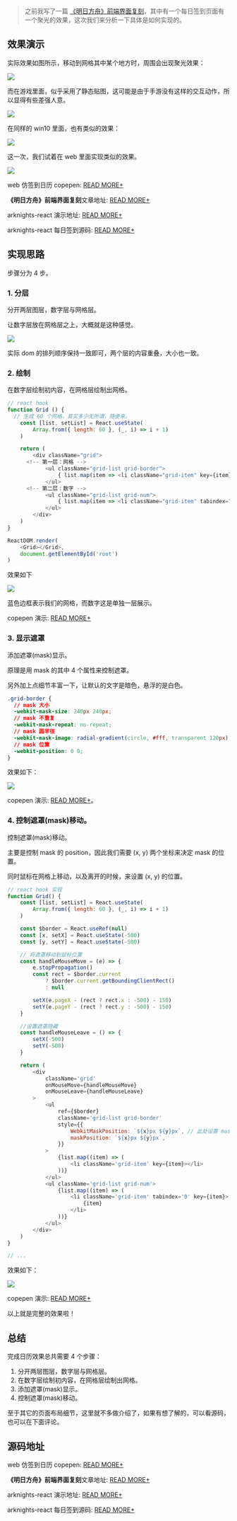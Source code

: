 > 之前我写了一篇 [《明日方舟》前端界面复刻](https://juejin.im/post/5eb05b575188256d55340964)，其中有一个每日签到页面有一个聚光的效果，这次我们来分析一下具体是如何实现的。


## 效果演示
实际效果如图所示，移动到网格其中某个地方时，周围会出现聚光效果：

![](https://imgkr.cn-bj.ufileos.com/75511575-9604-4015-a9b9-e94b1dee95f7.gif)

而在游戏里面，似乎采用了静态贴图，这可能是由于手游没有这样的交互动作，所以显得有些差强人意。

![](https://imgkr.cn-bj.ufileos.com/3d93c748-c1cc-4b9a-8b1f-8c5635d7147f.png)

在同样的 win10 里面，也有类似的效果：

![](https://imgkr.cn-bj.ufileos.com/e33c659b-9c41-4d76-8c93-b4ab3312206a.png)

这一次，我们试着在 web 里面实现类似的效果。


![](https://imgkr.cn-bj.ufileos.com/e416bf74-327b-4960-a9d2-dfef232d5cab.gif)


web 仿签到日历 copepen: [READ MORE+](https://codepen.io/viewweiwu/pen/GRpQYby?editors=0110)

**《明日方舟》前端界面复刻**文章地址: [READ MORE+](https://juejin.im/post/5eb05b575188256d55340964)

arknights-react 演示地址: [READ MORE+](http://118.24.147.213/)

arknights-react 每日签到源码: [READ MORE+](https://github.com/viewweiwu/arknights-react/blob/master/src/page/Home/HomeSign/index.tsx)


## 实现思路

步骤分为 4 步。

### 1. 分层

分开两层图层，数字层与网格层。

让数字层放在网格层之上，大概就是这种感觉。

![](https://imgkr.cn-bj.ufileos.com/fffaa20f-f5e7-4817-bc0c-a62960fffb7f.png)

实际 dom 的排列顺序保持一致即可，两个层的内容重叠，大小也一致。

### 2. 绘制

在数字层绘制初内容，在网格层绘制出网格。

```javascript
// react hook 
function Grid () {
  // 生成 60 个网格，其实多少无所谓，随便来。
	const [list, setList] = React.useState(
		Array.from({ length: 60 }, (_, i) => i + 1)
	)

	return (
		<div className="grid">
      <!-- 第一层：网格 -->
			<ul className="grid-list grid-border">
				{ list.map(item => <li className="grid-item" key={item}></li>) }
			</ul>
      <!-- 第二层：数字 -->
			<ul className="grid-list grid-num">
				{ list.map(item => <li className="grid-item" tabindex="0" key={item}>{item}</li>) }
			</ul>
		</div>
	)
}

ReactDOM.render(
	<Grid></Grid>,
	document.getElementById('root')
)
```

效果如下

![](https://imgkr.cn-bj.ufileos.com/74e993ca-f053-4c1e-a0fd-e0012c4d7631.png)

蓝色边框表示我们的网格，而数字这是单独一层展示。

copepen 演示: [READ MORE+](https://codepen.io/viewweiwu/pen/XWmZGzK?editors=0110)
### 3. 显示遮罩

添加遮罩(mask)显示。

原理是用 mask 的其中 4 个属性来控制遮罩。

另外加上点细节丰富一下，让默认的文字是暗色，悬浮的是白色。


```css
.grid-border {
  // mask 大小
  -webkit-mask-size: 240px 240px;
  // mask 不重复
  -webkit-mask-repeat: no-repeat;
  // mask 圆半径
  -webkit-mask-image: radial-gradient(circle, #fff, transparent 120px);
  // mask 位置
  -webkit-position: 0 0;
}
```

效果如下：

![](https://imgkr.cn-bj.ufileos.com/ec532c9e-c4c9-4381-a3f2-11b1506e27a2.png)

copepen 演示: [READ MORE+](https://codepen.io/viewweiwu/pen/pojaYEM?editors=0110)。

### 4. 控制遮罩(mask)移动。

控制遮罩(mask)移动。

主要是控制 mask 的 position，因此我们需要 (x, y) 两个坐标来决定 mask 的位置。

同时鼠标在网格上移动，以及离开的时候，来设置 (x, y) 的位置。

```javascript
// react hook 实现
function Grid() {
    const [list, setList] = React.useState(
        Array.from({ length: 60 }, (_, i) => i + 1)
    )

    const $border = React.useRef(null)
    const [x, setX] = React.useState(-500)
    const [y, setY] = React.useState(-500)

    // 将遮罩移动到鼠标位置
    const handleMouseMove = (e) => {
        e.stopPropagation()
        const rect = $border.current
            ? $border.current.getBoundingClientRect()
            : null

        setX(e.pageX - (rect ? rect.x : -500) - 150)
        setY(e.pageY - (rect ? rect.y : -500) - 150)
    }

    //设置遮罩隐藏
    const handleMouseLeave = () => {
        setX(-500)
        setY(-500)
    }

    return (
        <div
            className='grid'
            onMouseMove={handleMouseMove}
            onMouseLeave={handleMouseLeave}
        >
            <ul
                ref={$border}
                className='grid-list grid-border'
                style={{
                    WebkitMaskPosition: `${x}px ${y}px`, // 此处设置 mask 样式
                    maskPosition: `${x}px ${y}px`,
                }}
            >
                {list.map((item) => (
                    <li className='grid-item' key={item}></li>
                ))}
            </ul>
            <ul className='grid-list grid-num'>
                {list.map((item) => (
                    <li className='grid-item' tabindex='0' key={item}>
                        {item}
                    </li>
                ))}
            </ul>
        </div>
    )
}

// ...

```

效果如下：

![](https://imgkr.cn-bj.ufileos.com/e416bf74-327b-4960-a9d2-dfef232d5cab.gif)

copepen 演示: [READ MORE+](https://codepen.io/viewweiwu/pen/GRpQYby?editors=0110)

以上就是完整的效果啦！

## 总结

完成日历效果总共需要 4 个步骤：

1. 分开两层图层，数字层与网格层。
2. 在数字层绘制初内容，在网格层绘制出网格。
3. 添加遮罩(mask)显示。
4. 控制遮罩(mask)移动。

至于其它的页面布局细节，这里就不多做介绍了，如果有想了解的，可以看源码，也可以在下面评论。

## 源码地址

web 仿签到日历 copepen: [READ MORE+](https://codepen.io/viewweiwu/pen/GRpQYby?editors=0110)

**《明日方舟》前端界面复刻**文章地址: [READ MORE+](https://juejin.im/post/5eb05b575188256d55340964)

arknights-react 演示地址: [READ MORE+](http://118.24.147.213/)

arknights-react 每日签到源码: [READ MORE+](https://github.com/viewweiwu/arknights-react/blob/master/src/page/Home/HomeSign/index.tsx)
